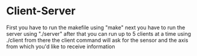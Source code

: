 # Client-Server

First you have to run the makefile using "make"
next you have to run the server using "./server"
after that you can run up to 5 clients at a time using ./client
from there the client command will ask for the sensor and the axis from which you'd like to receive information
